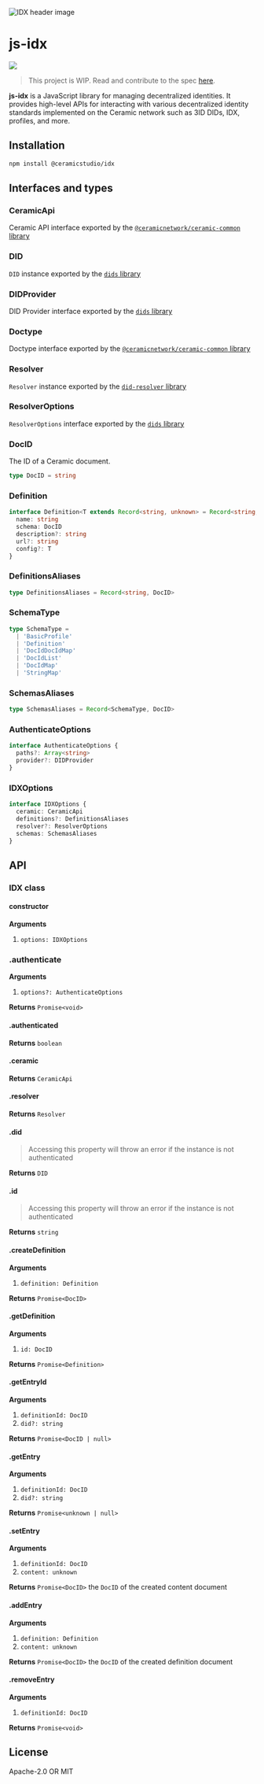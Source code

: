 ![IDX header image](https://camo.githubusercontent.com/05a4ba66c346c7d52bc46ce8526c6a7d3f227880/68747470733a2f2f75706c6f6164732d73736c2e776562666c6f772e636f6d2f3565626362656633616334393534313936646364633762352f3566316565353133316335343165316364623837633132315f69646b7468696e322e6a7067)

# js-idx

[![](https://img.shields.io/badge/Chat%20on-Discord-orange.svg?style=flat)](https://discord.gg/XpBAQtX)

> This project is WIP. Read and contribute to the spec [here](https://www.notion.so/threebox/IDP2P-IDW-2-0-e713338a094a44758ce2c3f21cdce27e).

**js-idx** is a JavaScript library for managing decentralized identities. It provides high-level APIs for interacting with various decentralized identity standards implemented on the Ceramic network such as 3ID DIDs, IDX, profiles, and more.

## Installation

```sh
npm install @ceramicstudio/idx
```

## Interfaces and types

### CeramicApi

Ceramic API interface exported by the [`@ceramicnetwork/ceramic-common` library](https://github.com/ceramicnetwork/js-ceramic/tree/develop/packages/ceramic-common)

### DID

`DID` instance exported by the [`dids` library](https://github.com/ceramicnetwork/js-did)

### DIDProvider

DID Provider interface exported by the [`dids` library](https://github.com/ceramicnetwork/js-did)

### Doctype

Doctype interface exported by the [`@ceramicnetwork/ceramic-common` library](https://github.com/ceramicnetwork/js-ceramic/tree/develop/packages/ceramic-common)

### Resolver

`Resolver` instance exported by the [`did-resolver` library](https://github.com/decentralized-identity/did-resolver)

### ResolverOptions

`ResolverOptions` interface exported by the [`dids` library](https://github.com/ceramicnetwork/js-did)

### DocID

The ID of a Ceramic document.

```ts
type DocID = string
```

### Definition

```ts
interface Definition<T extends Record<string, unknown> = Record<string, unknown>> {
  name: string
  schema: DocID
  description?: string
  url?: string
  config?: T
}
```

### DefinitionsAliases

```ts
type DefinitionsAliases = Record<string, DocID>
```

### SchemaType

```ts
type SchemaType =
  | 'BasicProfile'
  | 'Definition'
  | 'DocIdDocIdMap'
  | 'DocIdList'
  | 'DocIdMap'
  | 'StringMap'
```

### SchemasAliases

```ts
type SchemasAliases = Record<SchemaType, DocID>
```

### AuthenticateOptions

```ts
interface AuthenticateOptions {
  paths?: Array<string>
  provider?: DIDProvider
}
```

### IDXOptions

```ts
interface IDXOptions {
  ceramic: CeramicApi
  definitions?: DefinitionsAliases
  resolver?: ResolverOptions
  schemas: SchemasAliases
}
```

## API

### IDX class

#### constructor

**Arguments**

1. `options: IDXOptions`

### .authenticate

**Arguments**

1. `options?: AuthenticateOptions`

**Returns** `Promise<void>`

#### .authenticated

**Returns** `boolean`

#### .ceramic

**Returns** `CeramicApi`

#### .resolver

**Returns** `Resolver`

#### .did

> Accessing this property will throw an error if the instance is not authenticated

**Returns** `DID`

#### .id

> Accessing this property will throw an error if the instance is not authenticated

**Returns** `string`

#### .createDefinition

**Arguments**

1. `definition: Definition`

**Returns** `Promise<DocID>`

#### .getDefinition

**Arguments**

1. `id: DocID`

**Returns** `Promise<Definition>`

#### .getEntryId

**Arguments**

1. `definitionId: DocID`
1. `did?: string`

**Returns** `Promise<DocID | null>`

#### .getEntry

**Arguments**

1. `definitionId: DocID`
1. `did?: string`

**Returns** `Promise<unknown | null>`

#### .setEntry

**Arguments**

1. `definitionId: DocID`
1. `content: unknown`

**Returns** `Promise<DocID>` the `DocID` of the created content document

#### .addEntry

**Arguments**

1. `definition: Definition`
1. `content: unknown`

**Returns** `Promise<DocID>` the `DocID` of the created definition document

#### .removeEntry

**Arguments**

1. `definitionId: DocID`

**Returns** `Promise<void>`

## License

Apache-2.0 OR MIT
